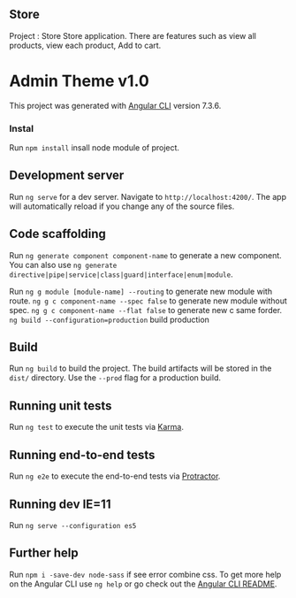 ## Store

Project : Store
Store application. There are features such as view all products, view each product, Add to cart.
# Admin Theme v1.0

This project was generated with [Angular CLI](https://github.com/angular/angular-cli) version 7.3.6.
### Instal
Run `npm install` insall node module of project.
## Development server

Run `ng serve` for a dev server. Navigate to `http://localhost:4200/`. The app will automatically reload if you change any of the source files.

## Code scaffolding

Run `ng generate component component-name` to generate a new component. You can also use `ng generate directive|pipe|service|class|guard|interface|enum|module`.

Run `ng g module [module-name] --routing` to generate new module with route.
`ng g c component-name --spec false` to generate new module without spec.
`ng g c component-name --flat false` to generate new c same forder.
`ng build --configuration=production` build production

## Build

Run `ng build` to build the project. The build artifacts will be stored in the `dist/` directory. Use the `--prod` flag for a production build.

## Running unit tests

Run `ng test` to execute the unit tests via [Karma](https://karma-runner.github.io).

## Running end-to-end tests

Run `ng e2e` to execute the end-to-end tests via [Protractor](http://www.protractortest.org/).

## Running dev IE=11

Run `ng serve --configuration es5`

## Further help
Run `npm i -save-dev node-sass` if see error combine css.
To get more help on the Angular CLI use `ng help` or go check out the [Angular CLI README](https://github.com/angular/angular-cli/blob/master/README.md).
